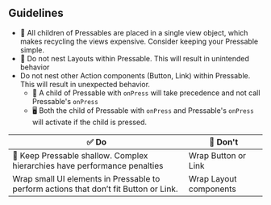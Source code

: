 ## Guidelines

- 📱 All children of Pressables are placed in a single view object, which makes recycling the views expensive. Consider keeping your Pressable simple.
- 📱 Do not nest Layouts within Pressable. This will result in unintended behavior
- Do not nest other Action components (Button, Link) within Pressable. This will result in unexpected behavior.
  - 📱 A child of Pressable with `onPress` will take precedence and not call Pressable's `onPress`
  - 🖥 Both the child of Pressable with `onPress` and Pressable's `onPress` will activate if the child is pressed.

| ✅ Do                                                                                 | 🛑 Don't               |
| ------------------------------------------------------------------------------------- | ---------------------- |
| 📱 Keep Pressable shallow. Complex hierarchies have performance penalties             | Wrap Button or Link    |
| Wrap small UI elements in Pressable to perform actions that don’t fit Button or Link. | Wrap Layout components |
